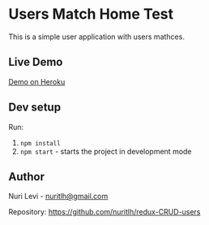# Users Match Home Test

This is a simple user application with users mathces.

## Live Demo

[Demo on Heroku](https://users-match.herokuapp.com)

## Dev setup

Run: 
1. `npm install`
1. `npm start` - starts the project in development mode

## Author
Nuri Levi - <nuritlh@gmail.com>

Repository: <https://github.com/nuritlh/redux-CRUD-users>
